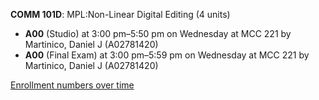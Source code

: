 **COMM 101D**: MPL:Non-Linear Digital Editing (4 units)

- **A00** (Studio) at 3:00 pm–5:50 pm on Wednesday at MCC 221 by Martinico, Daniel J (A02781420)
- **A00** (Final Exam) at 3:00 pm–5:59 pm on Wednesday at MCC 221 by Martinico, Daniel J (A02781420)

[Enrollment numbers over time](./COMM101D.tsv)
